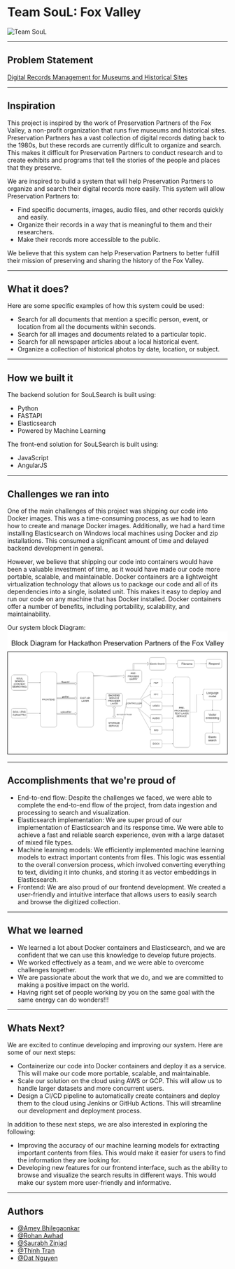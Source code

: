 # Team SouL: Fox Valley

![Team SouL](data/SouL.png)

<hr>

## Problem Statement
[Digital Records Management for Museums and Historical Sites](https://ohack.dev/project/nIzOXqfvqwa03WPjr08a)

<hr>

## Inspiration

This project is inspired by the work of Preservation Partners of the Fox Valley, a non-profit organization that runs five museums and historical sites. Preservation Partners has a vast collection of digital records dating back to the 1980s, but these records are currently difficult to organize and search. This makes it difficult for Preservation Partners to conduct research and to create exhibits and programs that tell the stories of the people and places that they preserve.

We are inspired to build a system that will help Preservation Partners to organize and search their digital records more easily. This system will allow Preservation Partners to:

* Find specific documents, images, audio files, and other records quickly and easily.
* Organize their records in a way that is meaningful to them and their researchers.
* Make their records more accessible to the public.

We believe that this system can help Preservation Partners to better fulfill their mission of preserving and sharing the history of the Fox Valley.
<hr>

## What it does?
Here are some specific examples of how this system could be used:

* Search for all documents that mention a specific person, event, or location from all the documents within seconds.
* Search for all images and documents related to a particular topic.
* Search for all newspaper articles about a local historical event.
* Organize a collection of historical photos by date, location, or subject.

<hr>

## How we built it
The backend solution for SouLSearch is built using:
* Python
* FASTAPI
* Elasticsearch
* Powered by Machine Learning

The front-end solution for SouLSearch is built using:
* JavaScript
* AngularJS
<hr>

## Challenges we ran into
One of the main challenges of this project was shipping our code into Docker images. This was a time-consuming process, as we had to learn how to create and manage Docker images. Additionally, we had a hard time installing Elasticsearch on Windows local machines using Docker and zip installations. This consumed a significant amount of time and delayed backend development in general.

However, we believe that shipping our code into containers would have been a valuable investment of time, as it would have made our code more portable, scalable, and maintainable. Docker containers are a lightweight virtualization technology that allows us to package our code and all of its dependencies into a single, isolated unit. This makes it easy to deploy and run our code on any machine that has Docker installed. Docker containers offer a number of benefits, including portability, scalability, and maintainability.

Our system block Diagram:
![Block Diagram](data/block.png)

<hr>

## Accomplishments that we're proud of
* End-to-end flow: Despite the challenges we faced, we were able to complete the end-to-end flow of the project, from data ingestion and processing to search and visualization.
* Elasticsearch implementation: We are super proud of our implementation of Elasticsearch and its response time. We were able to achieve a fast and reliable search experience, even with a large dataset of mixed file types.
* Machine learning models: We efficiently implemented machine learning models to extract important contents from files. This logic was essential to the overall conversion process, which involved converting everything to text, dividing it into chunks, and storing it as vector embeddings in Elasticsearch.
* Frontend: We are also proud of our frontend development. We created a user-friendly and intuitive interface that allows users to easily search and browse the digitized collection.

<hr>

## What we learned
* We learned a lot about Docker containers and Elasticsearch, and we are confident that we can use this knowledge to develop future projects.
* We worked effectively as a team, and we were able to overcome challenges together.
* We are passionate about the work that we do, and we are committed to making a positive impact on the world.
* Having right set of people working by you on the same goal with the same energy can do wonders!!!

<hr>

## Whats Next?
We are excited to continue developing and improving our system. Here are some of our next steps:

* Containerize our code into Docker containers and deploy it as a service. This will make our code more portable, scalable, and maintainable.
* Scale our solution on the cloud using AWS or GCP. This will allow us to handle larger datasets and more concurrent users.
* Design a CI/CD pipeline to automatically create containers and deploy them to the cloud using Jenkins or GitHub Actions. This will streamline our development and deployment process.

In addition to these next steps, we are also interested in exploring the following:

* Improving the accuracy of our machine learning models for extracting important contents from files. This would make it easier for users to find the information they are looking for.
* Developing new features for our frontend interface, such as the ability to browse and visualize the search results in different ways. This would make our system more user-friendly and informative.

<hr>

## Authors

- [@Amey Bhilegaonkar](https://www.linkedin.com/in/amey-bhilegaonkar/)
- [@Rohan Awhad](https://www.linkedin.com/in/rohanawhad/)
- [@Saurabh Zinjad](https://www.linkedin.com/in/saurabhzinjad/)
- [@Thinh Tran](https://www.linkedin.com/in/cong-thinh-tran/)
- [@Dat Nguyen](https://www.linkedin.com/in/dat-nguyen-6b26ab266/)

